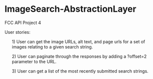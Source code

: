 # ImageSearch-AbstractionLayer
FCC API Project 4

User stories:
                <ul>1) User can get the image URLs, alt text, and page urls for a set of images relating to a given search string.</ul>
                <ul>2) User can paginate through the responses by adding a ?offset=2 parameter to the URL.</ul>
                <ul>3) User can get a list of the most recently submitted search strings.</ul>
